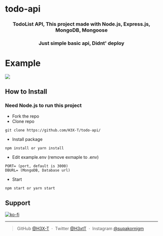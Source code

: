 # todo-api

<h3 align="center">TodoList API, This project made with Node.js, Express.js, MongoDB, Mongoose</h3>
<h3 align="center">
 <a>Just simple basic api, Didnt' deploy</a>
</h3>

# Example

![](https://cdn.discordapp.com/attachments/740561017083527179/953746988359372860/unknown.png)

## How to Install

### Need Node.js to run this project

- Fork the repo
- Clone repo

```
git clone https://github.com/H3X-T/todo-api/
```

- Install package

```
npm install or yarn install
```

- Edit example.env (remove exmaple to .env)

```
PORT= (port, default is 3000)
DBURL= (MongoDB, Database url)
```

- Start

```
npm start or yarn start
```

## Support

[![ko-fi](https://ko-fi.com/img/githubbutton_sm.svg)](https://ko-fi.com/L4L6ARTNW)

---

> GitHub [@H3X-T](https://github.com/H3X-T) &nbsp;&middot;&nbsp;
> Twitter [@H3xtT](https://twitter.com/H3xtT) &nbsp;&middot;&nbsp;
> Instagram [@supakornigm](https://instagram.com/supakornigm)
